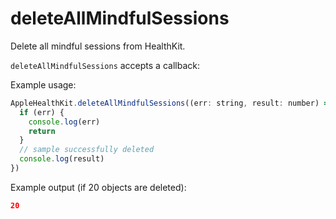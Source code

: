 # deleteAllMindfulSessions

Delete all mindful sessions from HealthKit.

`deleteAllMindfulSessions` accepts a callback:

Example usage:

```javascript
AppleHealthKit.deleteAllMindfulSessions((err: string, result: number) => {
  if (err) {
    console.log(err)
    return
  }
  // sample successfully deleted
  console.log(result)
})
```

Example output (if 20 objects are deleted):

```json
20
```
